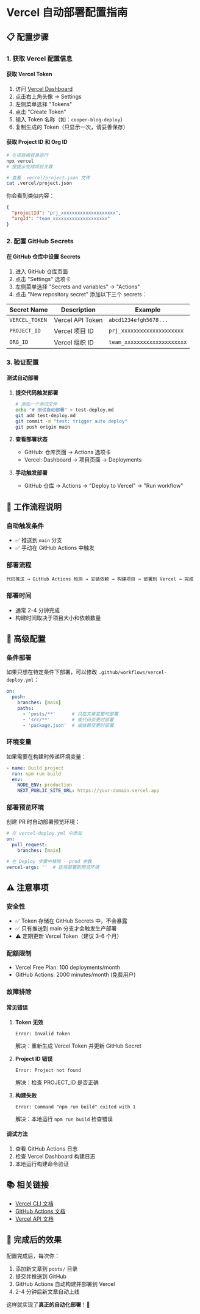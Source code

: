 # Vercel 自动部署配置指南

## 📋 配置步骤

### 1. 获取 Vercel 配置信息

#### 获取 Vercel Token
1. 访问 [Vercel Dashboard](https://vercel.com/dashboard)
2. 点击右上角头像 → Settings
3. 左侧菜单选择 "Tokens"
4. 点击 "Create Token"
5. 输入 Token 名称（如：`cooper-blog-deploy`）
6. 复制生成的 Token（只显示一次，请妥善保存）

#### 获取 Project ID 和 Org ID
```bash
# 在项目根目录运行
npx vercel
# 按提示完成项目关联

# 查看 .vercel/project.json 文件
cat .vercel/project.json
```

你会看到类似内容：
```json
{
  "projectId": "prj_xxxxxxxxxxxxxxxxxxxx",
  "orgId": "team_xxxxxxxxxxxxxxxxxxxx"
}
```

### 2. 配置 GitHub Secrets

#### 在 GitHub 仓库中设置 Secrets
1. 进入 GitHub 仓库页面
2. 点击 "Settings" 选项卡
3. 左侧菜单选择 "Secrets and variables" → "Actions"
4. 点击 "New repository secret" 添加以下三个 secrets：

| Secret Name | Description | Example |
|-------------|-------------|---------|
| `VERCEL_TOKEN` | Vercel API Token | `abcd1234efgh5678...` |
| `PROJECT_ID` | Vercel 项目 ID | `prj_xxxxxxxxxxxxxxxxxxxx` |
| `ORG_ID` | Vercel 组织 ID | `team_xxxxxxxxxxxxxxxxxxxx` |

### 3. 验证配置

#### 测试自动部署
1. **提交代码触发部署**
   ```bash
   # 添加一个测试文件
   echo "# 测试自动部署" > test-deploy.md
   git add test-deploy.md
   git commit -m "test: trigger auto deploy"
   git push origin main
   ```

2. **查看部署状态**
   - GitHub: 仓库页面 → Actions 选项卡
   - Vercel: Dashboard → 项目页面 → Deployments

3. **手动触发部署**
   - GitHub 仓库 → Actions → "Deploy to Vercel" → "Run workflow"

## 🚀 工作流程说明

### 自动触发条件
- ✅ 推送到 `main` 分支
- ✅ 手动在 GitHub Actions 中触发

### 部署流程
```
代码推送 → GitHub Actions 检测 → 安装依赖 → 构建项目 → 部署到 Vercel → 完成
```

### 部署时间
- 通常 2-4 分钟完成
- 构建时间取决于项目大小和依赖数量

## 🔧 高级配置

### 条件部署
如果只想在特定条件下部署，可以修改 `.github/workflows/vercel-deploy.yml`：

```yaml
on:
  push:
    branches: [main]
    paths:
      - 'posts/**'      # 只在文章变更时部署
      - 'src/**'        # 或代码变更时部署
      - 'package.json'  # 或依赖变更时部署
```

### 环境变量
如果需要在构建时传递环境变量：

```yaml
- name: Build project
  run: npm run build
  env:
    NODE_ENV: production
    NEXT_PUBLIC_SITE_URL: https://your-domain.vercel.app
```

### 部署预览环境
创建 PR 时自动部署预览环境：

```yaml
# 在 vercel-deploy.yml 中添加
on:
  pull_request:
    branches: [main]

# 在 Deploy 步骤中移除 --prod 参数
vercel-args: ''  # 这将部署到预览环境
```

## ⚠️ 注意事项

### 安全性
- ✅ Token 存储在 GitHub Secrets 中，不会暴露
- ✅ 只有推送到 main 分支才会触发生产部署
- ⚠️ 定期更新 Vercel Token（建议 3-6 个月）

### 配额限制
- Vercel Free Plan: 100 deployments/month
- GitHub Actions: 2000 minutes/month (免费用户)

### 故障排除

#### 常见错误
1. **Token 无效**
   ```
   Error: Invalid token
   ```
   解决：重新生成 Vercel Token 并更新 GitHub Secret

2. **Project ID 错误**
   ```
   Error: Project not found
   ```
   解决：检查 PROJECT_ID 是否正确

3. **构建失败**
   ```
   Error: Command "npm run build" exited with 1
   ```
   解决：本地运行 `npm run build` 检查错误

#### 调试方法
1. 查看 GitHub Actions 日志
2. 检查 Vercel Dashboard 构建日志
3. 本地运行构建命令验证

## 📚 相关链接

- [Vercel CLI 文档](https://vercel.com/docs/cli)
- [GitHub Actions 文档](https://docs.github.com/en/actions)
- [Vercel API 文档](https://vercel.com/docs/rest-api)

## 🎯 完成后的效果

配置完成后，每次你：
1. 添加新文章到 `posts/` 目录
2. 提交并推送到 GitHub
3. GitHub Actions 自动构建并部署到 Vercel
4. 2-4 分钟后新文章自动上线

这样就实现了**真正的自动化部署**！🎉